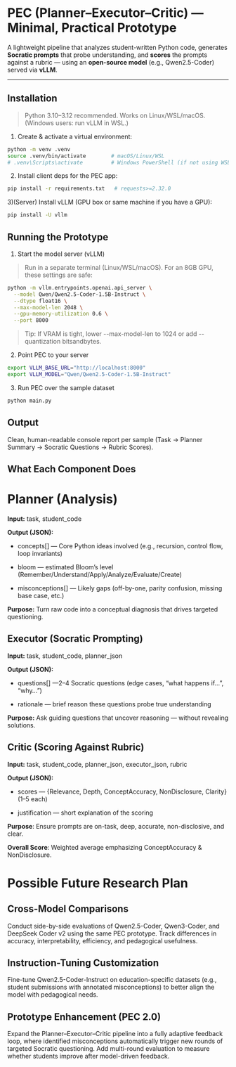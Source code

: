 # PEC (Planner–Executor–Critic) — Minimal, Practical Prototype

A lightweight pipeline that analyzes student-written Python code, generates **Socratic prompts** that probe understanding, and **scores** the prompts against a rubric — using an **open-source model** (e.g., Qwen2.5-Coder) served via **vLLM**.

---

## Installation

> Python 3.10–3.12 recommended. Works on Linux/WSL/macOS. (Windows users: run vLLM in WSL.)

1) Create & activate a virtual environment:
```bash
python -m venv .venv
source .venv/bin/activate        # macOS/Linux/WSL
# .venv\Scripts\activate         # Windows PowerShell (if not using WSL)
```
2) Install client deps for the PEC app:
```bash
pip install -r requirements.txt   # requests>=2.32.0
```
3)(Server) Install vLLM (GPU box or same machine if you have a GPU):
```bash
pip install -U vllm
```

## Running the Prototype

1) Start the model server (vLLM)
>Run in a separate terminal (Linux/WSL/macOS). For an 8GB GPU, these settings are safe:
```bash
python -m vllm.entrypoints.openai.api_server \
  --model Qwen/Qwen2.5-Coder-1.5B-Instruct \
  --dtype float16 \
  --max-model-len 2048 \
  --gpu-memory-utilization 0.6 \
  --port 8000
```
>Tip: If VRAM is tight, lower --max-model-len to 1024 or add --quantization bitsandbytes.
2) Point PEC to your server
```bash
export VLLM_BASE_URL="http://localhost:8000"
export VLLM_MODEL="Qwen/Qwen2.5-Coder-1.5B-Instruct"
```
3) Run PEC over the sample dataset
```bash
python main.py
```


## Output

Clean, human-readable console report per sample (Task → Planner Summary → Socratic Questions → Rubric Scores).

## What Each Component Does
# Planner (Analysis)

__Input:__ task, student_code

__Output (JSON):__

+ concepts[] — Core Python ideas involved (e.g., recursion, control flow, loop invariants)

+ bloom — estimated Bloom’s level (Remember/Understand/Apply/Analyze/Evaluate/Create)

+ misconceptions[] — Likely gaps (off-by-one, parity confusion, missing base case, etc.)

__Purpose:__ Turn raw code into a conceptual diagnosis that drives targeted questioning.

## Executor (Socratic Prompting)

__Input:__ task, student_code, planner_json

__Output (JSON):__

+ questions[] —2–4 Socratic questions (edge cases, “what happens if…”, “why…”)

+ rationale — brief reason these questions probe true understanding

__Purpose:__ Ask guiding questions that uncover reasoning — without revealing solutions.

## Critic (Scoring Against Rubric)

__Input:__ task, student_code, planner_json, executor_json, rubric

__Output (JSON):__

+ scores — {Relevance, Depth, ConceptAccuracy, NonDisclosure, Clarity} (1–5 each)

+ justification — short explanation of the scoring

__Purpose__: Ensure prompts are on-task, deep, accurate, non-disclosive, and clear.

__Overall Score__: Weighted average emphasizing ConceptAccuracy & NonDisclosure.

# Possible Future Research Plan

## Cross-Model Comparisons

Conduct side-by-side evaluations of Qwen2.5-Coder, Qwen3-Coder, and DeepSeek Coder v2 using the same PEC prototype. Track differences in accuracy, interpretability, efficiency, and pedagogical usefulness.

## Instruction-Tuning Customization

Fine-tune Qwen2.5-Coder-Instruct on education-specific datasets (e.g., student submissions with annotated misconceptions) to better align the model with pedagogical needs.

## Prototype Enhancement (PEC 2.0)

Expand the Planner–Executor–Critic pipeline into a fully adaptive feedback loop, where identified misconceptions automatically trigger new rounds of targeted Socratic questioning. Add multi-round evaluation to measure whether students improve after model-driven feedback.
